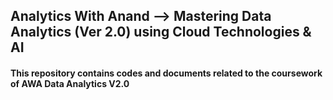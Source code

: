 ## Analytics With Anand --> Mastering Data Analytics (Ver 2.0) using Cloud Technologies & AI
#### This repository contains codes and documents related to the coursework of AWA Data Analytics V2.0
